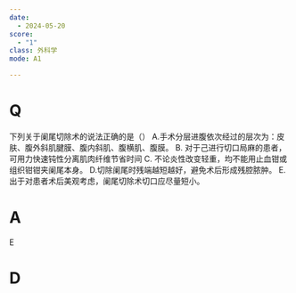 ```yaml
---
date:
  - 2024-05-20
score:
  - "1"
class: 外科学
mode: A1

---
```



# Q
下列关于阑尾切除术的说法正确的是（）
A.手术分层进腹依次经过的层次为：皮肤、腹外斜肌腱膜、腹内斜肌、腹横肌、腹膜。
B. 对于己进行切口局麻的患者，可用力快速钝性分离肌肉纤维节省时间
C. 不论炎性改变轻重，均不能用止血钳或组织钳钳夹阑尾本身。 
D.切除阑尾时残端越短越好，避免术后形成残腔脓肿。
E.出于对患者术后美观考虑，阑尾切除术切口应尽量短小。

# A

E


# D
